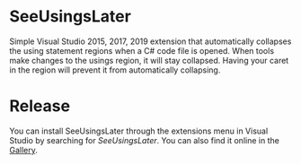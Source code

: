 # SeeUsingsLater
Simple Visual Studio 2015, 2017, 2019 extension that automatically collapses the using statement regions when a C# code file is opened. When tools make changes to the usings region, it will stay collapsed. Having your caret in the region will prevent it from automatically collapsing.

# Release
You can install SeeUsingsLater through the extensions menu in Visual Studio by searching for _SeeUsingsLater_. You can also find it online in the [Gallery](https://marketplace.visualstudio.com/items?itemName=Nhitze.SeeUsingsLater).
